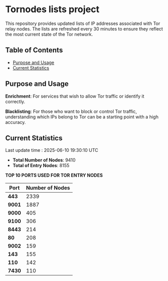 # Tornodes lists project

This repository provides updated lists of IP addresses associated with Tor relay nodes. The lists are refreshed every 30 minutes to ensure they reflect the most current state of the Tor network.

## Table of Contents

- [Purpose and Usage](#purpose-and-usage)
- [Current Statistics](#current-statistics)


## Purpose and Usage

**Enrichment**: For services that wish to allow Tor traffic or identify it correctly.

**Blacklisting**: For those who want to block or control Tor traffic, understanding which IPs belong to Tor can be a starting point with a high accuracy.

## Current Statistics

Last update time : 2025-06-10 19:30:10 UTC

- **Total Number of Nodes**: 9410
- **Total of Entry Nodes**: 8155

**TOP 10 PORTS USED FOR TOR ENTRY NODES**

| **Port** | **Number of Nodes** |
|------|-----------------|
| **443**   | 2339  |
| **9001**   | 1887  |
| **9000**   | 405  |
| **9100**   | 306  |
| **8443**   | 214  |
| **80**   | 208  |
| **9002**   | 159  |
| **143**   | 155  |
| **110**   | 142  |
| **7430**   | 110  |

